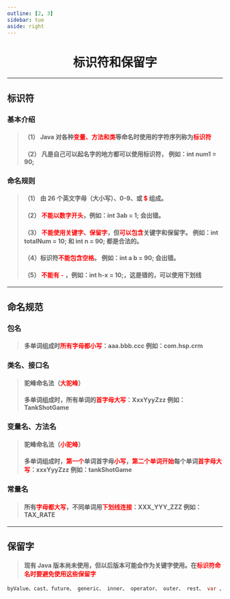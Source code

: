 ```yaml
---
outline: [2, 3]
sidebar: tue
aside: right
---
```


<h1 style="text-align: center; font-weight: bold;">标识符和保留字</h1>

---

## 标识符

### 基本介绍

> #### （1） Java 对各种<span style="color:red">变量、方法和类</span>等命名时使用的字符序列称为<span style="color:red">标识符</span>
>
> #### （2） 凡是自己可以起名字的地方都可以使用标识符， 例如：int num1 = 90;

### 命名规则

> #### （1） 由 26 个英文字母（大小写）、0-9、或 <span style="color:red">$</span> 组成。
>
> #### （2） <span style="color:red">不能以数字开头</span>，例如：int 3ab = 1; 会出错。
>
> #### （3） <span style="color:red">不能使用关键字、保留字</span>，但<span style="color:red">可以包含</span>关键字和保留字。 例如：int totalNum = 10; 和 int n = 90; 都是合法的。
>
> #### （4）标识符<span style="color:red">不能包含空格</span>。 例如：int a b = 90; 会出错。
>
> #### （5） <span style="color:red">不能有 `-` </span>，例如：int h-x = 10;，这是错的，可以使用下划线

---

## 命名规范

### 包名

> #### 多单词组成时<span style="color:red">所有字母都小写</span>：aaa.bbb.ccc 例如：com.hsp.crm

### 类名、接口名

> #### 驼峰命名法（<span style="color:red">大驼峰</span>）
>
> #### 多单词组成时，所有单词的<span style="color:red">首字母大写</span>：XxxYyyZzz 例如：TankShotGame

### 变量名、方法名

> #### 驼峰命名法（<span style="color:red">小驼峰</span>）
>
> #### 多单词组成时，<span style="color:red">第一个</span>单词首字母<span style="color:red">小写</span>，<span style="color:red">第二个单词开始</span>每个单词<span style="color:red">首字母大写</span>：xxxYyyZzz 例如：tankShotGame

### 常量名

> #### 所有<span style="color:red">字母都大写</span>，不同单词用<span style="color:red">下划线连接</span>：XXX_YYY_ZZZ 例如：TAX_RATE

---

## 保留字

> #### 现有 Java 版本尚未使用，但以后版本可能会作为关键字使用。在<span style="color:red">标识符命名时要避免使用这些保留字</span>

```java
byValue、cast、future、 generic、 inner、 operator、 outer、 rest、 var 、 goto 、cons
```

